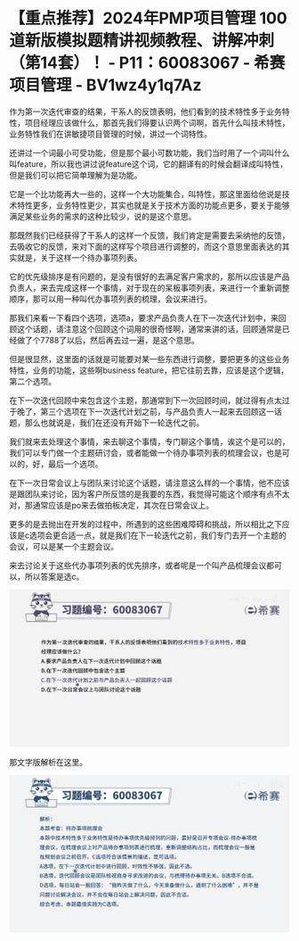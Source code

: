 # 【重点推荐】2024年PMP项目管理 100道新版模拟题精讲视频教程、讲解冲刺（第14套）！ - P11：60083067 - 希赛项目管理 - BV1wz4y1q7Az

作为第一次迭代审查的结果，干系人的反馈表明，他们看到的技术特性多于业务特性，项目经理应该做什么，那首先我们得要认识两个词啊，首先什么叫技术特性，业务特性我们在讲敏捷项目管理的时候，讲过一个词特性。

还讲过一个词最小可受功能，但是那个最小可数功能，我们当时用了一个词叫什么叫feature，所以我也讲过说feature这个词，它的翻译有的时候会翻译成叫特性，但是我们可以把它简单理解为是功能。

它是一个比功能再大一些的，这样一个大功能集合，叫特性，那这里面给他说是技术特性更多，业务特性更少，其实也就是关于技术方面的功能点更多，要关于能够满足某些业务的需求的这种比较少，说的是这个意思。

那既然我们已经获得了干系人的这样一个反馈，我们肯定是需要去采纳他的反馈，去吸收它的反馈，来对下面的这样写个项目进行调整的，而这个意思里面表达的其实就是，关于这样一个待办事项列表。

它的优先级排序是有问题的，是没有很好的去满足客户需求的，那所以应该是产品负责人，来去完成这样一个事情，对于现在的呆板事项列表，来进行一个重新调整顺序，那可以用一种叫代办事项列表的梳理，会议来进行。

那我们来看一下看四个选项，选项a，要求产品负责人在下一次迭代计划中，来回顾这个话题，请注意这个回顾这个词用的很奇怪啊，通常来讲的话，回顾通常是已经做了个7788了以后，然后再去过一遍，是这个意思。

但是很显然，这里面的话就是可能要对某一些东西进行调整，要把更多的这些业务特性，业务的功能，这些啊business feature，把它往前去靠，应该是这个逻辑，第二个选项。

在下一次迭代回顾中来包含这个主题，那通常到下一次回顾时间，就过得有点太过于晚了，第三个选项在下一次迭代计划之前，与产品负责人一起来去回顾这一话题，那么也就说是，我们在还没有开始下一轮迭代之前。

我们就来去处理这个事情，来去聊这个事情，专门聊这个事情，诶这个是可以的，我们可以专门做一个主题研讨会，或者能做一个待办事项列表的梳理会议，也是可以的，好，最后一个选项。

在下一次日常会议上与团队来讨论这个话题，请注意这么样的一个事情，他不应该是跟团队来讨论，因为客户所反馈的是我要的东西，我觉得可能这个顺序有点不太对，那通常应该是po来去做拍板决定，其次在日常会议上。

更多的是去抛出在开发的过程中，所遇到的这些困难障碍和挑战，所以相比之下应该是c选项会更合适一点，就是我们在下一轮迭代之前，我们专门去开一个主题的会议，可以是某一个主题会议。

来去讨论关于这些代办事项列表的优先排序，或者呢是一个叫产品梳理会议都可以，所以答案是选c。

![](img/117a0d5bb69c559c5b38978a54897cdb_1.png)

那文字版解析在这里。

![](img/117a0d5bb69c559c5b38978a54897cdb_3.png)